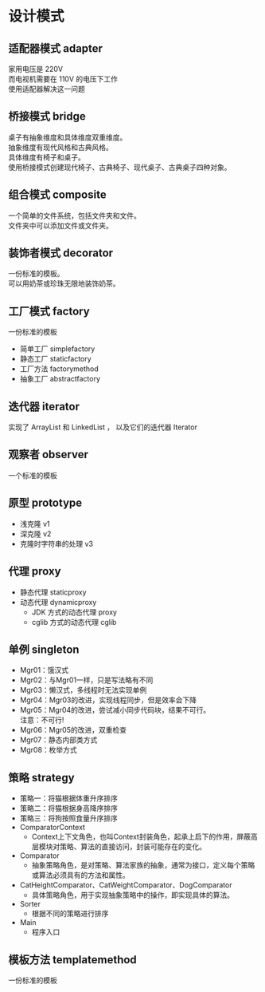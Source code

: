 # 设计模式

## 适配器模式 adapter
家用电压是 220V <br>
而电视机需要在 110V 的电压下工作<br>
使用适配器解决这一问题

## 桥接模式 bridge
桌子有抽象维度和具体维度双重维度。<br>
抽象维度有现代风格和古典风格。<br>
具体维度有椅子和桌子。<br>
使用桥接模式创建现代椅子、古典椅子、现代桌子、古典桌子四种对象。

## 组合模式 composite
一个简单的文件系统，包括文件夹和文件。<br>
文件夹中可以添加文件或文件夹。

## 装饰者模式 decorator
一份标准的模板。<br>
可以用奶茶或珍珠无限地装饰奶茶。

## 工厂模式 factory
一份标准的模板
- 简单工厂 simplefactory
- 静态工厂 staticfactory
- 工厂方法 factorymethod
- 抽象工厂 abstractfactory

## 迭代器 iterator
实现了 ArrayList 和 LinkedList ， 以及它们的迭代器 Iterator

## 观察者 observer
一个标准的模板

## 原型 prototype
- 浅克隆 v1
- 深克隆 v2
- 克隆时字符串的处理 v3

## 代理 proxy
- 静态代理 staticproxy
- 动态代理 dynamicproxy
  - JDK 方式的动态代理 proxy
  - cglib 方式的动态代理 cglib

## 单例 singleton
- Mgr01：饿汉式
- Mgr02：与Mgr01一样，只是写法略有不同
- Mgr03：懒汉式，多线程时无法实现单例
- Mgr04：Mgr03的改进，实现线程同步，但是效率会下降
- Mgr05：Mgr04的改进，尝试减小同步代码块，结果不可行。<br>
  注意：不可行!
- Mgr06：Mgr05的改进，双重检查
- Mgr07：静态内部类方式
- Mgr08：枚举方式

## 策略 strategy
- 策略一：将猫根据体重升序排序
- 策略二：将猫根据身高降序排序
- 策略三：将狗按照食量升序排序
- ComparatorContext
    - Context上下文角色，也叫Context封装角色，起承上启下的作用，屏蔽高层模块对策略、算法的直接访问，封装可能存在的变化。
- Comparator
    - 抽象策略角色，是对策略、算法家族的抽象，通常为接口，定义每个策略或算法必须具有的方法和属性。
- CatHeightComparator、CatWeightComparator、DogComparator
    - 具体策略角色，用于实现抽象策略中的操作，即实现具体的算法。
- Sorter
    - 根据不同的策略进行排序
- Main
    - 程序入口
    
## 模板方法 templatemethod
一份标准的模板